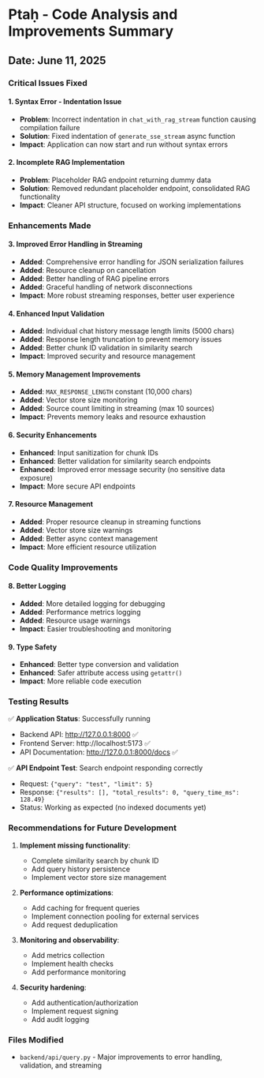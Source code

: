 # Ptaḥ - Code Analysis and Improvements Summary

## Date: June 11, 2025

### Critical Issues Fixed

#### 1. **Syntax Error - Indentation Issue**

- **Problem**: Incorrect indentation in `chat_with_rag_stream` function causing compilation failure
- **Solution**: Fixed indentation of `generate_sse_stream` async function
- **Impact**: Application can now start and run without syntax errors

#### 2. **Incomplete RAG Implementation**

- **Problem**: Placeholder RAG endpoint returning dummy data
- **Solution**: Removed redundant placeholder endpoint, consolidated RAG functionality
- **Impact**: Cleaner API structure, focused on working implementations

### Enhancements Made

#### 3. **Improved Error Handling in Streaming**

- **Added**: Comprehensive error handling for JSON serialization failures
- **Added**: Resource cleanup on cancellation
- **Added**: Better handling of RAG pipeline errors
- **Added**: Graceful handling of network disconnections
- **Impact**: More robust streaming responses, better user experience

#### 4. **Enhanced Input Validation**

- **Added**: Individual chat history message length limits (5000 chars)
- **Added**: Response length truncation to prevent memory issues
- **Added**: Better chunk ID validation in similarity search
- **Impact**: Improved security and resource management

#### 5. **Memory Management Improvements**

- **Added**: `MAX_RESPONSE_LENGTH` constant (10,000 chars)
- **Added**: Vector store size monitoring
- **Added**: Source count limiting in streaming (max 10 sources)
- **Impact**: Prevents memory leaks and resource exhaustion

#### 6. **Security Enhancements**

- **Enhanced**: Input sanitization for chunk IDs
- **Enhanced**: Better validation for similarity search endpoints
- **Enhanced**: Improved error message security (no sensitive data exposure)
- **Impact**: More secure API endpoints

#### 7. **Resource Management**

- **Added**: Proper resource cleanup in streaming functions
- **Added**: Vector store size warnings
- **Added**: Better async context management
- **Impact**: More efficient resource utilization

### Code Quality Improvements

#### 8. **Better Logging**

- **Added**: More detailed logging for debugging
- **Added**: Performance metrics logging
- **Added**: Resource usage warnings
- **Impact**: Easier troubleshooting and monitoring

#### 9. **Type Safety**

- **Enhanced**: Better type conversion and validation
- **Enhanced**: Safer attribute access using `getattr()`
- **Impact**: More reliable code execution

### Testing Results

✅ **Application Status**: Successfully running

- Backend API: http://127.0.0.1:8000 ✅
- Frontend Server: http://localhost:5173 ✅
- API Documentation: http://127.0.0.1:8000/docs ✅

✅ **API Endpoint Test**: Search endpoint responding correctly

- Request: `{"query": "test", "limit": 5}`
- Response: `{"results": [], "total_results": 0, "query_time_ms": 128.49}`
- Status: Working as expected (no indexed documents yet)

### Recommendations for Future Development

1. **Implement missing functionality**:

   - Complete similarity search by chunk ID
   - Add query history persistence
   - Implement vector store size management

2. **Performance optimizations**:

   - Add caching for frequent queries
   - Implement connection pooling for external services
   - Add request deduplication

3. **Monitoring and observability**:

   - Add metrics collection
   - Implement health checks
   - Add performance monitoring

4. **Security hardening**:
   - Add authentication/authorization
   - Implement request signing
   - Add audit logging

### Files Modified

- `backend/api/query.py` - Major improvements to error handling, validation, and streaming

